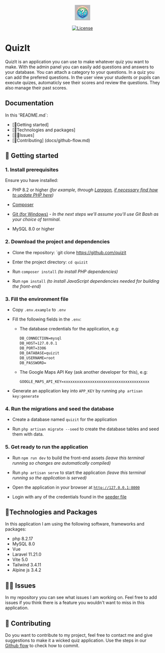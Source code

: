 <p align="center"><img src="quiz.jpg" alt="quizit-logo" width="50px" class="rounded-xl"></p>

<p align="center">
<a href="https://packagist.org/packages/laravel/framework"><img src="https://img.shields.io/packagist/l/laravel/framework" alt="License"></a>
</p>

# QuizIt 
QuizIt is an application you can use to make whatever quiz you want to make. With the admin panel you can easily add questions and answers to your database. You can attach a category to your questions. In a quiz you can add the prefered questions. 
In the user view your students or pupils can execute quizes, automaticly see their scores and review the questions. They also manage their past scores. 

## Documentation
In this 'README.md`:
* [🔰Getting started] 
* [🔧Technologies and packages]
* [😵‍💫Issues] 
* [🤗Contributing] (docs/github-flow.md)


## 🔰 Getting started
### 1. Install prerequisites

Ensure you have installed:

* PHP 8.2 or higher *(for example, through [Laragon](https://laragon.org/index.html), [if necessary find how to update PHP here](https://pen-y-fan.github.io/2023/01/15/how-to-update-the-php-version-in-laragon/))*

* [Composer](https://getcomposer.org/)

* [Git (for Windows)](https://gitforwindows.org/) - *In the next steps we'll assume you'll use Git Bash as your choice of terminal.*

* MySQL 8.0 or higher

### 2. Download the project and dependencies

- Clone the repository: `git clone https://github.com/quizit

- Enter the project directory: `cd quizit`

- Run `composer install` *(to install PHP dependencies)*

- Run `npm install` *(to install JavaScript dependencies needed for building the front-end)*

### 3. Fill the environment file

- Copy `.env.example` to `.env`

- Fill the following fields in the `.env`:

    - The database credentials for the application, e.g:
        ```
        DB_CONNECTION=mysql
        DB_HOST=127.0.0.1
        DB_PORT=3306
        DB_DATABASE=quizit
        DB_USERNAME=root
        DB_PASSWORD=
        ```

    - The Google Maps API Key (ask another developer for this), e.g:
        ```
        GOOGLE_MAPS_API_KEY=xxxxxxxxxxxxxxxxxxxxxxxxxxxxxxxxxxxxxxx
        ```

- Generate an application key into `APP_KEY` by running `php artisan key:generate`

### 4. Run the migrations and seed the database

- Create a database named `quizit` for the application

- Run `php artisan migrate --seed` to create the database tables and seed them with data.

### 5. Get ready to run the application

- Run `npm run dev` to build the front-end assets *(leave this terminal running so changes are automatically compiled)*

- Run `php artisan serve` to start the application *(leave this terminal running so the application is served)*

- Open the application in your browser at [`http://127.0.0.1:8000`](http://127.0.0.1:8000)

- Login with any of the credentials found in the [seeder file](database/seeders/DatabaseSeeder.php)


## 🔧Technologies and Packages
In this application I am using the following software, frameworks and packages:
- php 8.2.17
- MySQL 8.0
- Vue
- Laravel 11.21.0
- Vite 5.0
- Tailwind 3.4.11
- Alpine js 3.4.2

## 😵‍💫 Issues
In my repository you can see what issues I am working on. Feel free to add issues if you think there is a feature you wouldn't want to miss in this application.

## 🤗 Contributing
Do you want to contribute to my project, feel free to contact me and give suggestions to make it a wicked quiz application.
Use the steps in our <a href="docs/images/github-flow.md">Github flow</a> to check how to commit.

